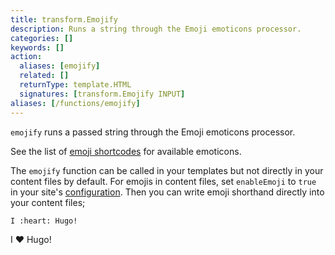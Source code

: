 ```yaml
---
title: transform.Emojify 
description: Runs a string through the Emoji emoticons processor.
categories: []
keywords: []
action:
  aliases: [emojify]
  related: []
  returnType: template.HTML
  signatures: [transform.Emojify INPUT]
aliases: [/functions/emojify]
---
```


`emojify` runs a passed string through the Emoji emoticons processor.

See the list of [emoji shortcodes] for available emoticons.

The `emojify` function can be called in your templates but not directly in your content files by default. For emojis in content files, set `enableEmoji` to `true` in your site's [configuration]. Then you can write emoji shorthand directly into your content files;

```text
I :heart: Hugo!
```

I :heart: Hugo!

[configuration]: /getting-started/configuration/
[emoji shortcodes]: /quick-reference/emojis/
[sc]: /templates/shortcode/
[scsource]: https://github.com/gohugoio/hugo/tree/master/docs/layouts/shortcodes
